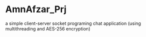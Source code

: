 # AmnAfzar_Prj
 a simple client-server socket programing chat application (using multithreading and AES-256 encryption)
